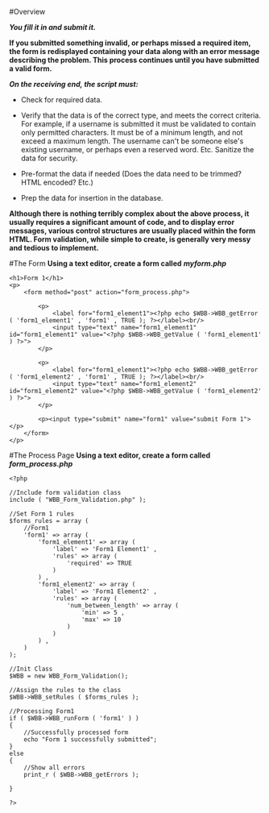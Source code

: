 #Overview

***You fill it in and submit it.***

**If you submitted something invalid, or perhaps missed a required item, the form is redisplayed containing your data along with an error message describing the problem.
This process continues until you have submitted a valid form.**

***On the receiving end, the script must:***

- Check for required data.

- Verify that the data is of the correct type, and meets the correct criteria. For example, if a username is submitted it must be validated to contain only permitted characters. It must be of a minimum length, and not exceed a maximum length. The username can't be someone else's existing username, or perhaps even a reserved word. Etc.
Sanitize the data for security.

- Pre-format the data if needed (Does the data need to be trimmed? HTML encoded? Etc.)

- Prep the data for insertion in the database.

**Although there is nothing terribly complex about the above process, it usually requires a significant amount of code, and to display error messages, various control structures are usually placed within the form HTML. Form validation, while simple to create, is generally very messy and tedious to implement.**

#The Form
**Using a text editor, create a form called** ***myform.php***

    <h1>Form 1</h1>
    <p>
        <form method="post" action="form_process.php">

            <p>
                <label for="form1_element1"><?php echo $WBB->WBB_getError ( 'form1_element1' , 'form1' , TRUE ); ?></label><br/>
                <input type="text" name="form1_element1" id="form1_element1" value="<?php $WBB->WBB_getValue ( 'form1_element1' ) ?>">
            </p>

            <p>
                <label for="form1_element1"><?php echo $WBB->WBB_getError ( 'form1_element2' , 'form1' , TRUE ); ?></label><br/>
                <input type="text" name="form1_element2" id="form1_element2" value="<?php $WBB->WBB_getValue ( 'form1_element2' ) ?>">
            </p>

            <p><input type="submit" name="form1" value="submit Form 1"></p>
        </form>
    </p>

#The Process Page
**Using a text editor, create a form called** ***form_process.php***

    <?php

    //Include form validation class
    include ( "WBB_Form_Validation.php" );

    //Set Form 1 rules
    $forms_rules = array (
        //Form1
        'form1' => array (
            'form1_element1' => array (
                'label' => 'Form1 Element1' ,
                'rules' => array (
                    'required' => TRUE
                )
            ) ,
            'form1_element2' => array (
                'label' => 'Form1 Element2' ,
                'rules' => array (
                    'num_between_length' => array (
                        'min' => 5 ,
                        'max' => 10
                    )
                )
            ) ,
        )
    );

    //Init Class
    $WBB = new WBB_Form_Validation();

    //Assign the rules to the class
    $WBB->WBB_setRules ( $forms_rules );

    //Processing Form1
    if ( $WBB->WBB_runForm ( 'form1' ) )
    {
        //Successfully processed form
        echo "Form 1 successfully submitted";
    }
    else
    {
        //Show all errors
        print_r ( $WBB->WBB_getErrors );

    }

    ?>
